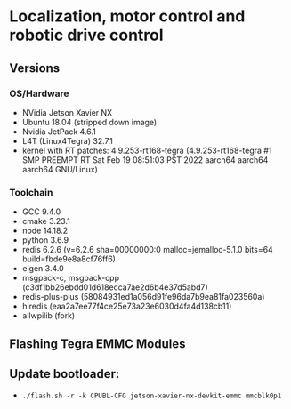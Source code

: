 # Localization, motor control and robotic drive control

## Versions

### OS/Hardware 
- NVidia Jetson Xavier NX
- Ubuntu 18.04 (stripped down image)
- Nvidia JetPack 4.6.1
- L4T (Linux4Tegra) 32.7.1 
- kernel with RT patches: 4.9.253-rt168-tegra (4.9.253-rt168-tegra #1 SMP PREEMPT RT Sat Feb 19 08:51:03 PST 2022 aarch64 aarch64 aarch64 GNU/Linux) 

### Toolchain
- GCC 9.4.0
- cmake 3.23.1
- node 14.18.2
- python 3.6.9 
- redis 6.2.6 (v=6.2.6 sha=00000000:0 malloc=jemalloc-5.1.0 bits=64 build=fbde9e8a8cf76ff6)
- eigen 3.4.0
- msgpack-c, msgpack-cpp (c3df1bb26ebdd01d618ecca7ae2d6b4e37d5abd7)
- redis-plus-plus (58084931ed1a056d91fe96da7b9ea81fa023560a)
- hiredis (eaa2a7ee77f4ce25e73a23e6030d4fa4d138cb11)
- allwpilib (fork)

## Flashing Tegra EMMC Modules

## Update bootloader:
- `./flash.sh -r -k CPUBL-CFG jetson-xavier-nx-devkit-emmc mmcblk0p1` 
